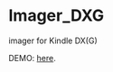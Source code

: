 # Imager_DXG
imager for Kindle DX(G)

DEMO: [here](https://baofengyv.github.io/imager_For_Kindle_DX(G)/ "imager for Kindle DX(G)").
